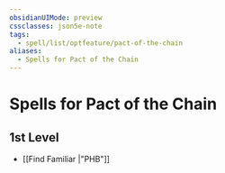 ```yaml
---
obsidianUIMode: preview
cssclasses: json5e-note
tags:
  - spell/list/optfeature/pact-of-the-chain
aliases:
  - Spells for Pact of the Chain
---
```

# Spells for Pact of the Chain

## 1st Level

- [[Find Familiar \|"PHB"]]
